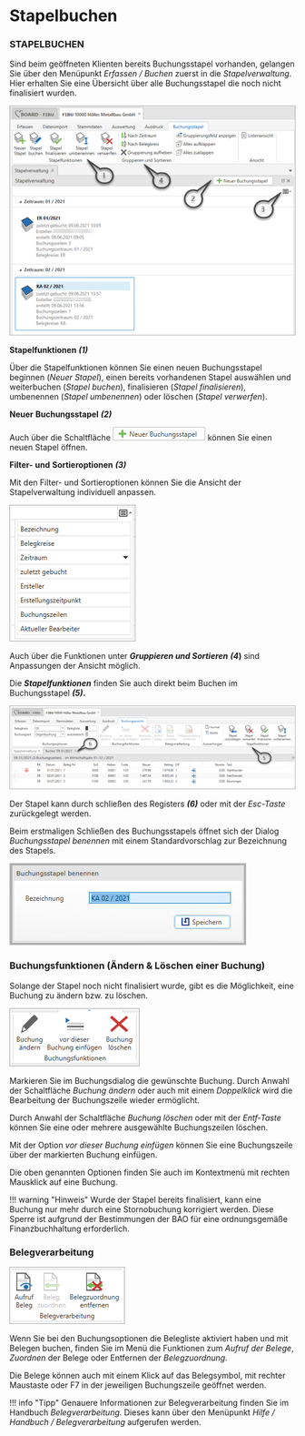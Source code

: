 # Stapelbuchen

### STAPELBUCHEN


Sind beim geöffneten Klienten bereits Buchungsstapel vorhanden, gelangen Sie über den Menüpunkt *Erfassen / Buchen* zuerst in die *Stapelverwaltung*. Hier erhalten Sie eine Übersicht über alle Buchungsstapel die noch nicht finalisiert wurden.


![Image](<img/NeuesElement28.png>)


**Stapelfunktionen** ***(1)***

Über die Stapelfunktionen können Sie einen neuen Buchungsstapel beginnen (*Neuer Stapel*), einen bereits vorhandenen Stapel auswählen und weiterbuchen (*Stapel buchen*), finalisieren (*Stapel finalisieren*), umbenennen (*Stapel umbenennen*) oder löschen (*Stapel verwerfen*).


**Neuer** **Buchungsstapel** ***(2)***

Auch über die Schaltfläche ![Image](<img/NeuesElement27.png>) können Sie einen neuen Stapel öffnen.


**Filter-** **und** **Sortieroptionen** ***(3)***

Mit den Filter- und Sortieroptionen können Sie die Ansicht der Stapelverwaltung individuell anpassen.


![Image](<img/NeuesElement26.png>)


Auch über die Funktionen unter ***Gruppieren und Sortieren*** ***(4*)** sind Anpassungen der Ansicht möglich.


Die ***Stapelfunktionen*** finden Sie auch direkt beim Buchen im Buchungsstapel ***(5)*.**


![Image](<img/NeuesElement25.png>)


Der Stapel kann durch schließen des Registers ***(6)*** oder mit der *Esc-Taste* zurückgelegt werden.


Beim erstmaligen Schließen des Buchungsstapels öffnet sich der Dialog *Buchungsstapel benennen* mit einem Standardvorschlag zur Bezeichnung des Stapels.


![Image](<img/NeuesElement24.png>)



### Buchungsfunktionen (Ändern & Löschen einer Buchung)


Solange der Stapel noch nicht finalisiert wurde, gibt es die Möglichkeit, eine Buchung zu ändern bzw. zu löschen.



![Image](<img/NeuesElement23.png>)


Markieren Sie im Buchungsdialog die gewünschte Buchung. Durch Anwahl der Schaltfläche *Buchung ändern* oder auch mit einem *Doppelklick* wird die Bearbeitung der Buchungszeile wieder ermöglicht.

Durch Anwahl der Schaltfläche *Buchung löschen* oder mit der *Entf-Taste* können Sie eine oder mehrere ausgewählte Buchungszeilen löschen. 

Mit der Option *vor dieser Buchung einfügen* können Sie eine Buchungszeile über der markierten Buchung einfügen.

Die oben genannten Optionen finden Sie auch im Kontextmenü mit rechten Mausklick auf eine Buchung.



!!! warning "Hinweis"
    Wurde der Stapel bereits finalisiert, kann eine Buchung nur mehr durch eine Stornobuchung korrigiert werden. Diese Sperre ist aufgrund der Bestimmungen der BAO für eine ordnungsgemäße Finanzbuchhaltung erforderlich.



### Belegverarbeitung


![Image](<img/NeuesElement22.png>)


Wenn Sie bei den Buchungsoptionen die Belegliste aktiviert haben und mit Belegen buchen, finden Sie im Menü die Funktionen zum *Aufruf der Belege*, *Zuordnen* der Belege oder Entfernen der *Belegzuordnung.*

Die Belege können auch mit einem Klick auf das Belegsymbol, mit rechter Maustaste oder F7 in der jeweiligen Buchungszeile geöffnet werden.


!!! info "Tipp"
    Genauere Informationen zur Belegverarbeitung finden Sie im Handbuch *Belegverarbeitung.* Dieses kann über den Menüpunkt *Hilfe / Handbuch / Belegverarbeitung* aufgerufen werden.





